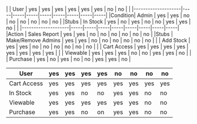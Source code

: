 |         | User               | yes | yes | yes | yes | yes | yes | no  | no  |
|         |--------------------|-----|-----|-----|-----|-----|-----|-----|-----|
|Condition| Admin              | yes | yes | no  | no  | no  | no  | no  | no  |
|Stubs    | In Stock           | yes | no  | yes | no  | no  | yes | yes | no  |
|         |--------------------|-----|-----|-----|-----|-----|-----|-----|-----|
|Action   | Sales Report       | yes | yes | no  | no  | no  | no  | no  | no  |
|Stubs    | Make/Remove Admins | yes | yes | no  | no  | no  | no  | no  | no  |
|         | Add Stock          | yes | yes | no  | no  | no  | no  | no  | no  |
|         | Cart Access        | yes | yes | yes | yes | yes | yes | yes | yes |
|         | Viewable           | yes | yes | yes | no  | no  | yes | yes | no  |
|         | Purchase           | yes | no  | yes | no  | no  | yes | yes | no  |



| User               | yes | yes | yes | yes | no  | no  | no  | no  |
|--------------------|-----|-----|-----|-----|-----|-----|-----|-----|
| Cart Access        | yes | yes | yes | yes | yes | yes | yes | yes |
| In Stock           | yes | yes | no  | no  | yes | yes | no  | no  |
| Viewable           | yes | yes | yes | yes | yes | yes | no  | no  |
| Purchase           | yes | yes | no  | on  | yes | yes | no  | no  |

